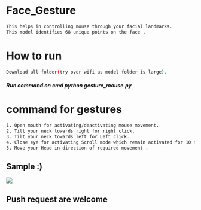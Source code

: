 # Face_Gesture
                          
```bash      
This helps in controlling mouse through your facial landmarks. 
This model identifies 68 unique points on the face .       
```         
# How to run     
```bash        
Download all folder(try over wifi as model folder is large).
``` 
##### Run command on cmd  python gesture_mouse.py  
   
   
# command for gestures
```bash
1. Open mouth for activating/deactivating mouse movement.
2. Tilt your neck towards right for right click.
3. Tilt your neck towards left for Left click.
4. Close eye for activating Scroll mode which remain activated for 10 seconds.
5. Move your Head in direction of required movement .
```

## Sample :)
<img src="Sample/example.gif">   

## Push request are welcome 
       
  
